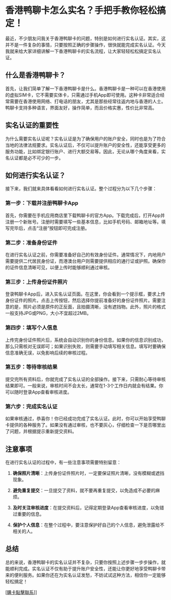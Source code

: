 # 香港鸭聊卡怎么实名？手把手教你轻松搞定！

最近，不少朋友问我关于香港鸭聊卡的问题，特别是如何进行实名认证。其实，这并不是一件复杂的事情，只要按照正确的步骤操作，很快就能完成实名认证。今天我就来给大家详细讲解一下香港鸭聊卡的实名流程，让大家轻轻松松搞定实名认证。

## 什么是香港鸭聊卡？

首先，让我们简单了解一下香港鸭聊卡是什么。香港鸭聊卡是一种可以在香港使用的虚拟SIM卡，它不需要实体卡，只需通过手机App即可使用。这种卡非常适合经常需要在香港使用网络、打电话的朋友，尤其是那些经常往返内地与香港的人士。鸭聊卡支持多种语言，界面友好，操作简单，而且价格实惠，性价比非常高。

## 实名认证的重要性

为什么需要实名认证呢？实名认证是为了确保用户的账户安全，同时也是为了符合当地的法律法规要求。实名认证后，不仅可以提升账户的安全性，还能享受更多的服务功能，比如绑定银行账户、进行大额交易等。因此，无论从哪个角度来看，实名认证都是必不可少的一步。

## 如何进行实名认证？

接下来，我们就来具体看看如何进行实名认证。整个过程分为以下几个步骤：

### 第一步：下载并注册鸭聊卡App

首先，你需要在手机应用商店里下载鸭聊卡的官方App。下载完成后，打开App并注册一个新账号。注册时需要填写一些基本信息，比如手机号码、邮箱地址等。填写完毕后，点击“注册”按钮即可完成注册。

### 第二步：准备身份证件

在进行实名认证之前，你需要准备好自己的有效身份证件。通常情况下，内地用户需要提供二代居民身份证，而港澳台用户则需要提供相应的通行证或护照。确保你的证件信息清晰可见，以便上传时能够顺利通过审核。

### 第三步：上传身份证件照片

登录鸭聊卡App后，进入实名认证页面。在这里，你会看到一个提示框，要求上传身份证件的照片。点击上传按钮，然后选择你提前准备好的身份证件照片。需要注意的是，照片必须是原件的正反面，且拍摄清晰，没有遮挡物。此外，照片的格式一般支持JPG或PNG，大小不宜超过2MB。

### 第四步：填写个人信息

上传完身份证件照片后，系统会自动识别你的身份信息。如果你的信息识别成功，那么只需核对无误即可；如果识别失败，则需要手动填写相关信息。填写时要确保信息准确无误，以免影响后续的审核过程。

### 第五步：等待审核结果

提交完所有资料后，你就完成了实名认证的全部操作。接下来，只需耐心等待审核结果即可。一般来说，审核时间不会太长，通常在1-3个工作日内就会有结果。你可以随时登录App查看审核进度。

### 第六步：完成实名认证

如果审核通过，恭喜你！你已经成功完成了实名认证。此时，你可以开始享受鸭聊卡提供的各种服务了。如果没有通过审核，也不要灰心，仔细检查一下是否哪里出了问题，并根据提示重新提交资料。

## 注意事项

在进行实名认证的过程中，有一些注意事项需要特别留意：

1. **确保照片清晰**：上传身份证件照片时，一定要保证照片清晰，没有模糊或遮挡现象。
   
2. **避免重复提交**：一旦提交了资料，就不要再重复提交，以免造成不必要的麻烦。

3. **及时关注审核进度**：在提交资料后，记得定期登录App查看审核进度，以免错过重要的信息。

4. **保护个人信息**：在整个过程中，要注意保护好自己的个人信息，避免泄露给不相关的人。

## 总结

总的来说，香港鸭聊卡的实名认证并不复杂，只要你按照上述步骤一步步操作，就能顺利完成。实名认证不仅有助于提升账户安全性，还能让你更好地享受鸭聊卡带来的便利服务。如果你还在为实名认证发愁，不妨试试这种方法，相信你一定能够轻松搞定！

[[購卡點擊聯系](https://t.me/s/esim1088)]]